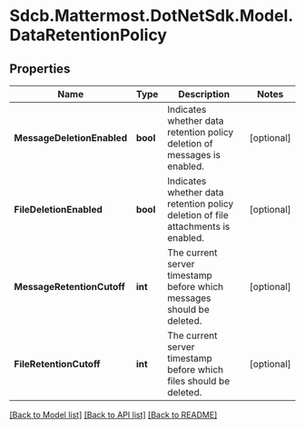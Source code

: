# Sdcb.Mattermost.DotNetSdk.Model.DataRetentionPolicy
## Properties

Name | Type | Description | Notes
------------ | ------------- | ------------- | -------------
**MessageDeletionEnabled** | **bool** | Indicates whether data retention policy deletion of messages is enabled. | [optional] 
**FileDeletionEnabled** | **bool** | Indicates whether data retention policy deletion of file attachments is enabled. | [optional] 
**MessageRetentionCutoff** | **int** | The current server timestamp before which messages should be deleted. | [optional] 
**FileRetentionCutoff** | **int** | The current server timestamp before which files should be deleted. | [optional] 

[[Back to Model list]](../README.md#documentation-for-models) [[Back to API list]](../README.md#documentation-for-api-endpoints) [[Back to README]](../README.md)

